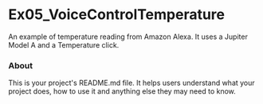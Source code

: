 Ex05_VoiceControlTemperature
============================

An example of temperature reading from Amazon Alexa. It uses a Jupiter Model A and a Temperature click.

### About

This is your project's README.md file. It helps users understand what your
project does, how to use it and anything else they may need to know.